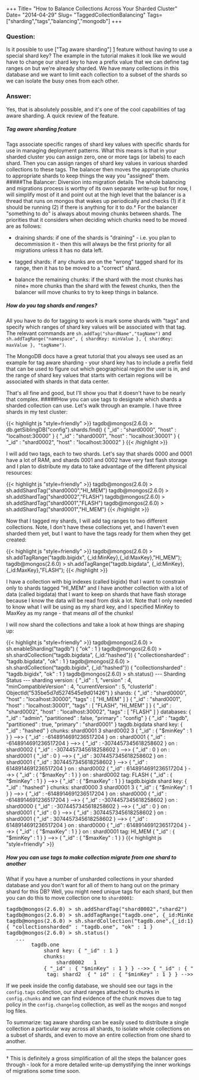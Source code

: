 +++
Title= "How to Balance Collections Across Your Sharded Cluster"
Date= "2014-04-29"
Slug= "TaggedCollectionBalancing"
Tags= ["sharding","tags","balancing","mongodb"]
+++

### Question:

Is it possible to use ["Tag aware sharding"] [1]  feature without having to use a special shard key?  The example in the tutorial makes it look like we would have to change our shard key to have a prefix value that we can define tag ranges on but we're already sharded.  We have many collections in this database and we want to limit each collection to a subset of the shards so we can isolate the busy ones from each other.

### Answer:

Yes, that is absolutely possible, and it's one of the cool capabilities of tag aware sharding.   A quick review of the feature.

##### Tag aware sharding feature
Tags associate specific ranges of shard key values with specific shards for use in managing deployment patterns.
What this means is that in your sharded cluster you can assign zero, one or more tags (or labels) to each shard.  Then you can assign ranges of shard key values in various sharded collections to these tags.  The balancer then moves the appropriate chunks to appropriate shards to keep things the way you "assigned" them. 
#####The Balancer: Diversion into migration details
The whole balancing and migrations process is worthy of its own separate write-up but for now, I will simplify most of it and point out at the high level that the balancer is a thread that runs on mongos that wakes up periodically and checks (1) if it should be running (2) if there is anything for it to do.†  For the balancer "something to do" is always about moving chunks between shards.  The priorities that it considers when deciding which chunks need to be moved are as follows:

- draining shards: if one of the shards is "draining" - i.e. you plan to decommission it - then this will always be the first priority for all migrations unless it has no data left.

- tagged shards: if any chunks are on the "wrong" tagged shard for  its range, then it has to be moved to a "correct" shard.

- balance the remaining chunks: if the shard with the most chunks has nine+ more chunks than the shard with the fewest chunks, then the balancer will move chunks to try to keep things in balance.

##### How do you tag shards and ranges?
All you have to do for tagging to work is mark some shards with "tags" and specify which ranges of shard key values will be associated with that tag.   The relevant commands are `sh.addTag("shardName","tagName")` and `sh.addTagRange("namespace", { shardKey: minValue }, { shardKey: maxValue }, "tagName")`.

The MongoDB docs have a great tutorial that you always see used as an example for tag aware sharding - your shard key has to include a prefix field that can be used to figure out which geographical region the user is in, and the range of shard key values that starts with certain regions will be associated with shards in that data center.

That's all fine and good, but I'll show you that it doesn't have to be nearly that complex.
#####How you can use tags to designate which shards a sharded collection can use.
Let's walk through an example.   I have three shards in my test cluster:

{{< highlight js "style=friendly" >}}
    tagdb@mongos(2.6.0) > db.getSiblingDB("config").shards.find()
    { "_id" : "shard0000", "host" : "localhost:30000" }
    { "_id" : "shard0001", "host" : "localhost:30001" }
    { "_id" : "shard0002", "host" : "localhost:30002" }
{{< /highlight >}}

I will add two tags, each to two shards.  Let's say that shards 0000 and 0001 have a lot of RAM, and shards 0001 and 0002 have very fast flash storage and I plan to distribute my data to take advantage of the different physical resources:

{{< highlight js "style=friendly" >}}
    tagdb@mongos(2.6.0) > sh.addShardTag("shard0000","HI_MEM")
    tagdb@mongos(2.6.0) > sh.addShardTag("shard0002","FLASH")
    tagdb@mongos(2.6.0) > sh.addShardTag("shard0001","FLASH")
    tagdb@mongos(2.6.0) > sh.addShardTag("shard0001","HI_MEM")
{{< /highlight >}}

Now that I tagged my shards, I will add tag ranges to two different collections.  Note, I don't have these collections yet, and I haven't even sharded them yet, but I want to have the tags ready for them when they get created:

{{< highlight js "style=friendly" >}}
    tagdb@mongos(2.6.0) > sh.addTagRange("tagdb.bigidx", {_id:MinKey},{_id:MaxKey},"HI_MEM");
    tagdb@mongos(2.6.0) > sh.addTagRange("tagdb.bigdata", {_id:MinKey},{_id:MaxKey},"FLASH");
{{< /highlight >}}

I have a collection with big indexes (called bigidx) that I want to constrain only to shards tagged "HI_MEM" and I have another collection with a lot of data (called bigdata) that I want to keep on shards that have flash storage because I know the data will be read from disk a lot.  Note that I only needed to know what I will be using as my shard key, and I specified MinKey to MaxKey as my range - that means *all* of the chunks!

I will now shard the collections and take a look at how things are shaping up:

{{< highlight js "style=friendly" >}}
tagdb@mongos(2.6.0) > sh.enableSharding("tagdb")
{ "ok" : 1 }
tagdb@mongos(2.6.0) > sh.shardCollection("tagdb.bigdata", {_id:"hashed"})
{ "collectionsharded" : "tagdb.bigdata", "ok" : 1 }
tagdb@mongos(2.6.0) > sh.shardCollection("tagdb.bigidx", {_id:"hashed"})
{ "collectionsharded" : "tagdb.bigidx", "ok" : 1 }
tagdb@mongos(2.6.0) > sh.status()
--- Sharding Status ---
  sharding version: {
	"_id" : 1,
	"version" : 4,
	"minCompatibleVersion" : 4,
	"currentVersion" : 5,
	"clusterId" : ObjectId("535be5d7d5274545e9d01426")
  }
  shards:
	{  "_id" : "shard0000",  "host" : "localhost:30000",  "tags" : [ "HI_MEM" ] }
	{  "_id" : "shard0001",  "host" : "localhost:30001",  "tags" : [ "FLASH", "HI_MEM" ] }
	{  "_id" : "shard0002",  "host" : "localhost:30002",  "tags" : [ "FLASH" ] }
  databases:
	{  "_id" : "admin",  "partitioned" : false,  "primary" : "config" }
	{  "_id" : "tagdb",  "partitioned" : true,  "primary" : "shard0001" }
		tagdb.bigdata
			shard key: { "_id" : "hashed" }
			chunks:
				shard0001	3
				shard0002	3
			{ "_id" : { "$minKey" : 1 } } -->> { "_id" : -6148914691236517204 } on : shard0001
			{ "_id" : -6148914691236517204 } -->> { "_id" : -3074457345618258602 } on : shard0002
			{ "_id" : -3074457345618258602 } -->> { "_id" : 0 } on : shard0001
			{ "_id" : 0 } -->> { "_id" : 3074457345618258602 } on : shard0001
			{ "_id" : 3074457345618258602 } -->> { "_id" : 6148914691236517204 } on : shard0002
			{ "_id" : 6148914691236517204 } -->> { "_id" : { "$maxKey" : 1 } } on : shard0002
			 tag: FLASH  { "_id" : { "$minKey" : 1 } } -->> { "_id" : { "$maxKey" : 1 } }
		tagdb.bigidx
			shard key: { "_id" : "hashed" }
			chunks:
				shard0000	3
				shard0001	3
			{ "_id" : { "$minKey" : 1 } } -->> { "_id" : -6148914691236517204 } on : shard0000
			{ "_id" : -6148914691236517204 } -->> { "_id" : -3074457345618258602 } on : shard0000
			{ "_id" : -3074457345618258602 } -->> { "_id" : 0 } on : shard0001
			{ "_id" : 0 } -->> { "_id" : 3074457345618258602 } on : shard0001
			{ "_id" : 3074457345618258602 } -->> { "_id" : 6148914691236517204 } on : shard0000
			{ "_id" : 6148914691236517204 } -->> { "_id" : { "$maxKey" : 1 } } on : shard0001
			 tag: HI_MEM  { "_id" : { "$minKey" : 1 } } -->> { "_id" : { "$maxKey" : 1 } }
{{< highlight js "style=friendly" >}}

##### How you can use tags to make collection migrate from one shard to another
What if you have a number of unsharded collections in your sharded database and you don't want for all of them to hang out on the primary shard for this DB?   Well, you might need unique tags for each shard, but then you can do this to move collection one to `shard0001`:
 
<pre class="prettyprint lang-js">
tagdb@mongos(2.6.0) > sh.addShardTag("shard0002","shard2")
tagdb@mongos(2.6.0) > sh.addTagRange("tagdb.one", {_id:MinKey},{_id:MaxKey},"shard2")
tagdb@mongos(2.6.0) > sh.shardCollection("tagdb.one",{_id:1})
{ "collectionsharded" : "tagdb.one", "ok" : 1 }
tagdb@mongos(2.6.0) > sh.status()
   ...
 		tagdb.one
			shard key: { "_id" : 1 }
			chunks:
				shard0002	1
			{ "_id" : { "$minKey" : 1 } } -->> { "_id" : { "$maxKey" : 1 } } on : shard0002
			 tag: shard2  { "_id" : { "$minKey" : 1 } } -->> { "_id" : { "$maxKey" : 1 } }
</pre>

If we peek inside the config database, we should see our tags in the `config.tags` collection, our shard ranges attached to chunks in `config.chunks` and we can find evidence of the chunk moves due to tag policy in the `config.changelog` collection, as well as the `mongos` and `mongod` log files.

To summarize: tag aware sharding can be easily used to distribute a single collection a particular way across all shards,  to isolate whole collections on a subset of shards, and even to move an entire collection from one shard to another.

---

† This is definitely a gross simplification of all the steps the balancer goes through - look for a more detailed write-up demystifying the inner workings of migrations some time soon.

[1]: http://docs.mongodb.org/manual/core/tag-aware-sharding/
